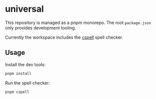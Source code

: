 # universal

This repository is managed as a pnpm monorepo. The root `package.json` only provides development tooling.

Currently the workspace includes the [cspell](https://github.com/streetsidesoftware/cspell) spell checker.

## Usage

Install the dev tools:

```sh
pnpm install
```

Run the spell checker:

```sh
pnpm cspell
```
